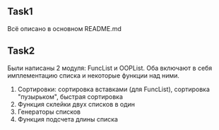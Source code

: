 ## Task1

Всё описано в основном README.md

## Task2

Были написаны 2 модуля: FuncList и OOPList. Оба включают в себя имплементацию списка и некоторые функции над ними.

1. Сортировки: сортировка вставками (для FuncList), сортировка "пузырьком", быстрая сортировка
2. Функция склейки двух списков в один
3. Генераторы списков
4. Функция подсчета длины списка